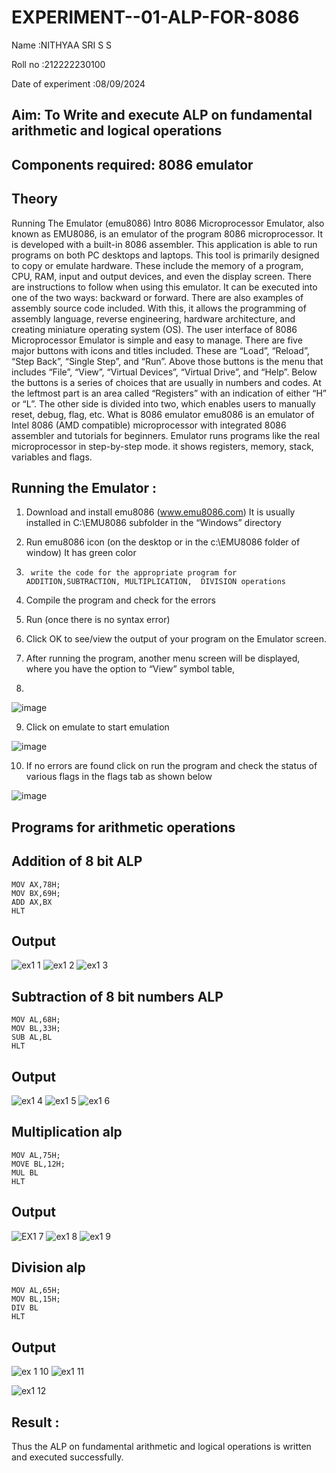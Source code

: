 # EXPERIMENT--01-ALP-FOR-8086


Name :NITHYAA SRI S S

Roll no :212222230100

Date of experiment :08/09/2024





## Aim: To Write and execute ALP on fundamental arithmetic and logical operations
## Components required: 8086  emulator 
## Theory 
Running The Emulator (emu8086) Intro 8086 Microprocessor Emulator, also known as EMU8086, is an emulator of the program 8086 microprocessor. It is developed with a built-in 8086 assembler. This application is able to run programs on both PC desktops and laptops. This tool is primarily designed to copy or emulate hardware. These include the memory of a program, CPU, RAM, input and output devices, and even the display screen. There are instructions to follow when using this emulator. It can be executed into one of the two ways: backward or forward. There are also examples of assembly source code included. With this, it allows the programming of assembly language, reverse engineering, hardware architecture, and creating miniature operating system (OS). The user interface of 8086 Microprocessor Emulator is simple and easy to manage. There are five major buttons with icons and titles included. These are “Load”, “Reload”, “Step Back”, “Single Step”, and “Run”. Above those buttons is the menu that includes “File”, “View”, “Virtual Devices”, “Virtual Drive”, and “Help”. Below the buttons is a series of choices that are usually in numbers and codes. At the leftmost part is an area called “Registers” with an indication of either “H” or “L”. The other side is divided into two, which enables users to manually reset, debug, flag, etc. What is 8086 emulator emu8086 is an emulator of Intel 8086 (AMD compatible) microprocessor with integrated 8086 assembler and tutorials for beginners. Emulator runs programs like the real microprocessor in step-by-step mode. it shows registers, memory, stack, variables and flags.


 ## Running the Emulator :
1.	Download and install emu8086 (www.emu8086.com) It is usually installed in C:\EMU8086 subfolder in the “Windows” directory
2.	  Run  emu8086 icon (on the desktop or in the c:\EMU8086 folder of window) It has green color 
 
 
3.		write the code for the appropriate program for ADDITION,SUBTRACTION, MULTIPLICATION,  DIVISION operations 

4.	 Compile the program and check for the errors 
5.	Run (once there is no syntax error) 

6.	Click OK to see/view the output of your program on the Emulator screen. 


7.	After running the program, another menu screen will be displayed, where you have the option to “View” symbol table,
8.	 


![image](https://user-images.githubusercontent.com/36288975/189273263-d65baae9-4b8f-4723-afb3-c0ffa4052b04.png)











9.	Click on emulate to start emulation 








![image](https://user-images.githubusercontent.com/36288975/189273273-9bb36ec1-e2e8-4892-8d35-37707332bfdc.png)








10.	If no errors are found click on run the program and check the status of various flags in the flags tab as shown below 






![image](https://user-images.githubusercontent.com/36288975/189273277-113a2a33-4a40-4ff8-95a5-ecd3a1f504fe.png)







## Programs for arithmetic  operations

## Addition  of 8 bit ALP 
```
MOV AX,78H;
MOV BX,69H;
ADD AX,BX
HLT
```
## Output  

![ex1 1](https://github.com/user-attachments/assets/b455a786-410f-4d00-b8b3-aca976e6936e)
![ex1 2](https://github.com/user-attachments/assets/0ed9fccb-35c6-47db-92bf-50731e0551f3)
![ex1 3](https://github.com/user-attachments/assets/ea9e2edf-8cd4-4a10-98c5-88d40330cb11)



 
## Subtraction   of 8 bit numbers  ALP 
```
MOV AL,68H;
MOV BL,33H;
SUB AL,BL
HLT

```
 
## Output 
![ex1 4](https://github.com/user-attachments/assets/66c41003-389a-4e92-a287-cf6d0fbf449e)
![ex1 5](https://github.com/user-attachments/assets/c6a1acfe-4e86-4253-b142-f97fd5ef2604)
![ex1 6](https://github.com/user-attachments/assets/1b5afe0f-c578-42e4-afb2-5ad1771791f2)



## Multiplication alp 
```
MOV AL,75H;
MOVE BL,12H;
MUL BL
HLT
```
 ## Output
![EX1 7](https://github.com/user-attachments/assets/9c31162d-d00e-4b5b-9b9c-0a0b0034c617)
![ex1 8](https://github.com/user-attachments/assets/38fae50b-307b-473d-8444-67409787dcf1)
![ex1 9](https://github.com/user-attachments/assets/b720225f-7d76-47f3-894d-8a4ea06309bc)



## Division alp 
```
MOV AL,65H;
MOV BL,15H;
DIV BL
HLT
```

## Output  
![ex 1 10](https://github.com/user-attachments/assets/5e8adbfc-2993-4f83-a47a-217c04e0a443)
![ex1 11](https://github.com/user-attachments/assets/5558e91a-9075-4b6e-8a44-04bc3dd0157c)

![ex1 12](https://github.com/user-attachments/assets/c0e3f7ec-d8c6-4169-abea-a0d3eef1c4ba)



## Result :
Thus the ALP on fundamental arithmetic and logical operations is written and executed successfully.
 








